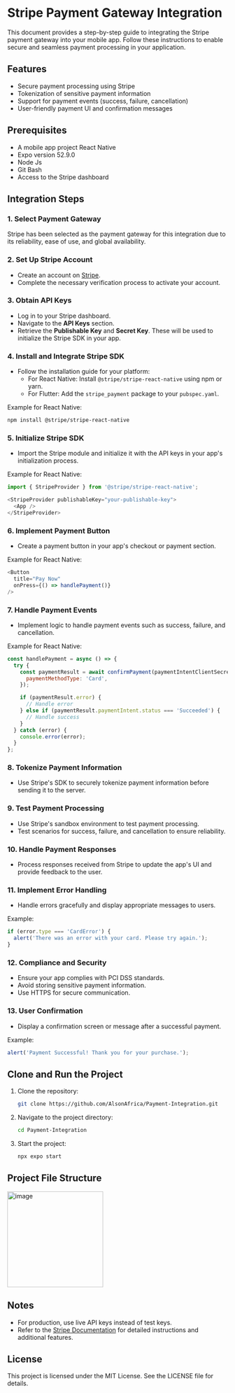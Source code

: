 # Stripe Payment Gateway Integration

This document provides a step-by-step guide to integrating the Stripe payment gateway into your mobile app. Follow these instructions to enable secure and seamless payment processing in your application.

## Features
- Secure payment processing using Stripe
- Tokenization of sensitive payment information
- Support for payment events (success, failure, cancellation)
- User-friendly payment UI and confirmation messages

## Prerequisites
- A mobile app project  React Native
- Expo version 52.9.0
- Node Js
- Git Bash
- Access to the Stripe dashboard

## Integration Steps

### 1. Select Payment Gateway
Stripe has been selected as the payment gateway for this integration due to its reliability, ease of use, and global availability.

### 2. Set Up Stripe Account
- Create an account on [Stripe](https://stripe.com/).
- Complete the necessary verification process to activate your account.

### 3. Obtain API Keys
- Log in to your Stripe dashboard.
- Navigate to the **API Keys** section.
- Retrieve the **Publishable Key** and **Secret Key**. These will be used to initialize the Stripe SDK in your app.

### 4. Install and Integrate Stripe SDK
- Follow the installation guide for your platform:
  - For React Native: Install `@stripe/stripe-react-native` using npm or yarn.
  - For Flutter: Add the `stripe_payment` package to your `pubspec.yaml`.
  
Example for React Native:
```bash
npm install @stripe/stripe-react-native
```

### 5. Initialize Stripe SDK
- Import the Stripe module and initialize it with the API keys in your app's initialization process.

Example for React Native:
```javascript
import { StripeProvider } from '@stripe/stripe-react-native';

<StripeProvider publishableKey="your-publishable-key">
  <App />
</StripeProvider>
```

### 6. Implement Payment Button
- Create a payment button in your app's checkout or payment section.

Example for React Native:
```javascript
<Button
  title="Pay Now"
  onPress={() => handlePayment()}
/>
```

### 7. Handle Payment Events
- Implement logic to handle payment events such as success, failure, and cancellation.

Example for React Native:
```javascript
const handlePayment = async () => {
  try {
    const paymentResult = await confirmPayment(paymentIntentClientSecret, {
      paymentMethodType: 'Card',
    });

    if (paymentResult.error) {
      // Handle error
    } else if (paymentResult.paymentIntent.status === 'Succeeded') {
      // Handle success
    }
  } catch (error) {
    console.error(error);
  }
};
```

### 8. Tokenize Payment Information
- Use Stripe's SDK to securely tokenize payment information before sending it to the server.

### 9. Test Payment Processing
- Use Stripe's sandbox environment to test payment processing.
- Test scenarios for success, failure, and cancellation to ensure reliability.

### 10. Handle Payment Responses
- Process responses received from Stripe to update the app's UI and provide feedback to the user.

### 11. Implement Error Handling
- Handle errors gracefully and display appropriate messages to users.

Example:
```javascript
if (error.type === 'CardError') {
  alert('There was an error with your card. Please try again.');
}
```

### 12. Compliance and Security
- Ensure your app complies with PCI DSS standards.
- Avoid storing sensitive payment information.
- Use HTTPS for secure communication.

### 13. User Confirmation
- Display a confirmation screen or message after a successful payment.

Example:
```javascript
alert('Payment Successful! Thank you for your purchase.');
```

## Clone and Run the Project
1. Clone the repository:
   ```bash
   git clone https://github.com/AlsonAfrica/Payment-Integration.git
   ```
2. Navigate to the project directory:
   ```bash
   cd Payment-Integration
   ```
3. Start the project:
   ```bash
   npx expo start
   ```



## Project File Structure
<img width="219" alt="image" src="https://github.com/user-attachments/assets/a3935b4c-6874-4db4-af21-90860fb082c7" />


## Notes
- For production, use live API keys instead of test keys.
- Refer to the [Stripe Documentation](https://stripe.com/docs) for detailed instructions and additional features.

## License
This project is licensed under the MIT License. See the LICENSE file for details.

